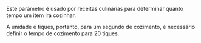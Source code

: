 Este parâmetro é usado por receitas culinárias para determinar quanto tempo um item irá cozinhar.

A unidade é tiques, portanto, para um segundo de cozimento, é necessário definir o tempo de cozimento para 20 tiques.